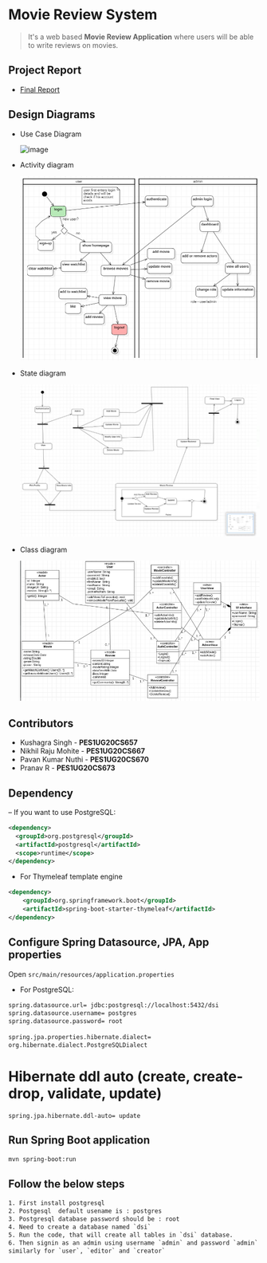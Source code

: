 # Movie Review System

> It's a web based **Movie Review Application** where users will be able to write reviews on movies.

## Project Report

- [Final Report](./docs/ooadj-project-report.pdf)

## Design Diagrams

- Use Case Diagram

  ![image](https://user-images.githubusercontent.com/73294651/235697127-7600b53a-0363-409e-bfb0-fac1c897c9dc.png)

- Activity diagram

  ![activity diagram](./docs/activity-diagram.png)

- State diagram

  ![state diagram](./docs/State_Diagram.png)

- Class diagram

  ![class diagram](./docs/class-diagram.png)

## Contributors

- Kushagra Singh - **PES1UG20CS657**
- Nikhil Raju Mohite - **PES1UG20CS667**
- Pavan Kumar Nuthi - **PES1UG20CS670**
- Pranav R - **PES1UG20CS673**

## Dependency

– If you want to use PostgreSQL:

```xml
<dependency>
  <groupId>org.postgresql</groupId>
  <artifactId>postgresql</artifactId>
  <scope>runtime</scope>
</dependency>
```

- For Thymeleaf template engine

```xml
<dependency>
	<groupId>org.springframework.boot</groupId>
	<artifactId>spring-boot-starter-thymeleaf</artifactId>
</dependency>
```

## Configure Spring Datasource, JPA, App properties

Open `src/main/resources/application.properties`

- For PostgreSQL:

```
spring.datasource.url= jdbc:postgresql://localhost:5432/dsi
spring.datasource.username= postgres
spring.datasource.password= root

spring.jpa.properties.hibernate.dialect= org.hibernate.dialect.PostgreSQLDialect
```

# Hibernate ddl auto (create, create-drop, validate, update)

```
spring.jpa.hibernate.ddl-auto= update
```

## Run Spring Boot application

```
mvn spring-boot:run
```

## Follow the below steps

```
1. First install postgresql
2. Postgesql  default usename is : postgres
3. Postgresql database password should be : root
4. Need to create a database named `dsi`
5. Run the code, that will create all tables in `dsi` database.
6. Then signin as an admin using username `admin` and password `admin` similarly for `user`, `editor` and `creator`
```
